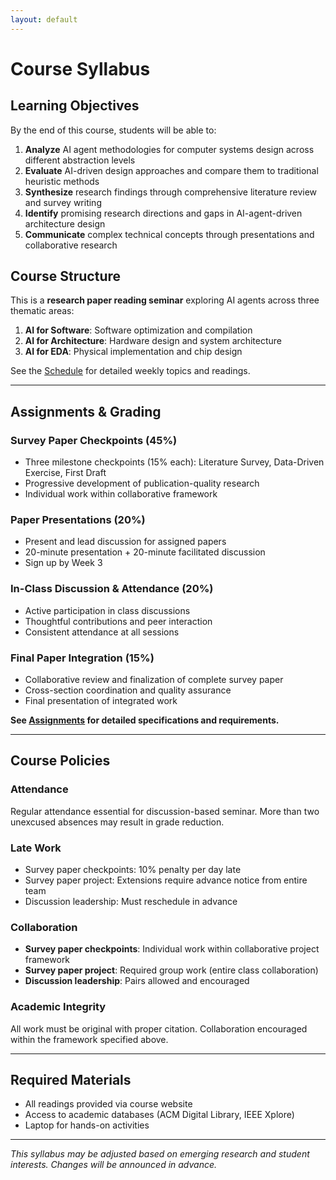 ```yaml
---
layout: default
---
```


# Course Syllabus

## Learning Objectives

By the end of this course, students will be able to:

1. **Analyze** AI agent methodologies for computer systems design across different abstraction levels
2. **Evaluate** AI-driven design approaches and compare them to traditional heuristic methods
3. **Synthesize** research findings through comprehensive literature review and survey writing
4. **Identify** promising research directions and gaps in AI-agent-driven architecture design
5. **Communicate** complex technical concepts through presentations and collaborative research

## Course Structure

This is a **research paper reading seminar** exploring AI agents across three thematic areas:

1. **AI for Software**: Software optimization and compilation
2. **AI for Architecture**: Hardware design and system architecture  
3. **AI for EDA**: Physical implementation and chip design

See the [Schedule](schedule.md) for detailed weekly topics and readings.

---

## Assignments & Grading

### Survey Paper Checkpoints (45%)
- Three milestone checkpoints (15% each): Literature Survey, Data-Driven Exercise, First Draft
- Progressive development of publication-quality research
- Individual work within collaborative framework

### Paper Presentations (20%)
- Present and lead discussion for assigned papers
- 20-minute presentation + 20-minute facilitated discussion
- Sign up by Week 3

### In-Class Discussion & Attendance (20%)
- Active participation in class discussions
- Thoughtful contributions and peer interaction
- Consistent attendance at all sessions

### Final Paper Integration (15%)
- Collaborative review and finalization of complete survey paper
- Cross-section coordination and quality assurance
- Final presentation of integrated work

**See [Assignments](assignments) for detailed specifications and requirements.**

---

## Course Policies

### Attendance
Regular attendance essential for discussion-based seminar. More than two unexcused absences may result in grade reduction.

### Late Work
- Survey paper checkpoints: 10% penalty per day late
- Survey paper project: Extensions require advance notice from entire team
- Discussion leadership: Must reschedule in advance

### Collaboration
- **Survey paper checkpoints**: Individual work within collaborative project framework
- **Survey paper project**: Required group work (entire class collaboration)
- **Discussion leadership**: Pairs allowed and encouraged

### Academic Integrity
All work must be original with proper citation. Collaboration encouraged within the framework specified above.

---

## Required Materials

- All readings provided via course website
- Access to academic databases (ACM Digital Library, IEEE Xplore)
- Laptop for hands-on activities

---

*This syllabus may be adjusted based on emerging research and student interests. Changes will be announced in advance.*